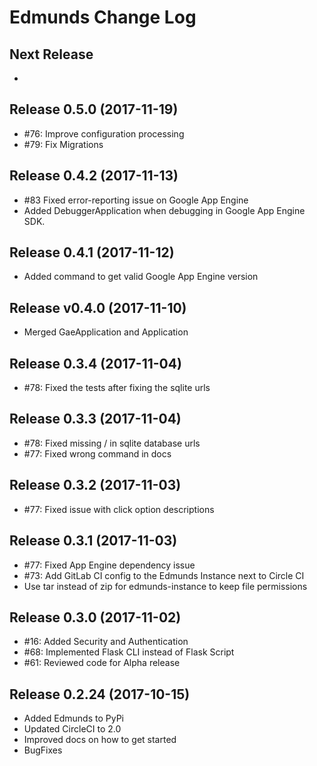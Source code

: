 # Edmunds Change Log

## Next Release

-


## Release 0.5.0  (2017-11-19)

- #76: Improve configuration processing
- #79: Fix Migrations


## Release 0.4.2  (2017-11-13)

- #83 Fixed error-reporting issue on Google App Engine
- Added DebuggerApplication when debugging in Google App Engine SDK.


## Release 0.4.1  (2017-11-12)

- Added command to get valid Google App Engine version


## Release v0.4.0  (2017-11-10)

- Merged GaeApplication and Application


## Release 0.3.4  (2017-11-04)

- #78: Fixed the tests after fixing the sqlite urls


## Release 0.3.3  (2017-11-04)

- #78: Fixed missing / in sqlite database urls
- #77: Fixed wrong command in docs


## Release 0.3.2  (2017-11-03)

- #77: Fixed issue with click option descriptions


## Release 0.3.1  (2017-11-03)

- #77: Fixed App Engine dependency issue
- #73: Add GitLab CI config to the Edmunds Instance next to Circle CI
- Use tar instead of zip for edmunds-instance to keep file permissions


## Release 0.3.0  (2017-11-02)

- #16: Added Security and Authentication
- #68: Implemented Flask CLI instead of Flask Script
- #61: Reviewed code for Alpha release


## Release 0.2.24  (2017-10-15)

- Added Edmunds to PyPi
- Updated CircleCI to 2.0
- Improved docs on how to get started
- BugFixes

